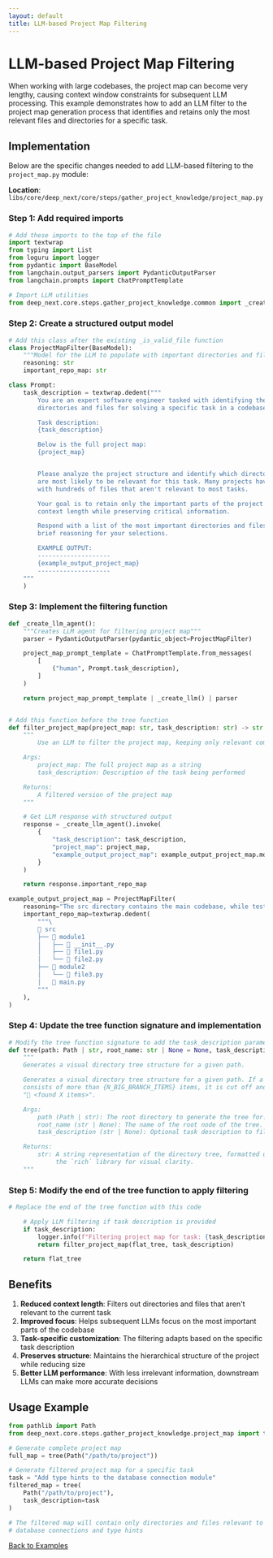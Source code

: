 ```yaml
---
layout: default
title: LLM-based Project Map Filtering
---
```


# LLM-based Project Map Filtering

When working with large codebases, the project map can become very lengthy, causing context window constraints for subsequent LLM processing. This example demonstrates how to add an LLM filter to the project map generation process that identifies and retains only the most relevant files and directories for a specific task.

## Implementation

Below are the specific changes needed to add LLM-based filtering to the `project_map.py` module:

**Location**: `libs/core/deep_next/core/steps/gather_project_knowledge/project_map.py`

### Step 1: Add required imports

```python
# Add these imports to the top of the file
import textwrap
from typing import List
from loguru import logger
from pydantic import BaseModel
from langchain.output_parsers import PydanticOutputParser
from langchain.prompts import ChatPromptTemplate

# Import LLM utilities
from deep_next.core.steps.gather_project_knowledge.common import _create_llm
```

### Step 2: Create a structured output model

```python
# Add this class after the existing _is_valid_file function
class ProjectMapFilter(BaseModel):
    """Model for the LLM to populate with important directories and files"""
    reasoning: str
    important_repo_map: str
```

```python
class Prompt:
    task_description = textwrap.dedent("""
        You are an expert software engineer tasked with identifying the most important
        directories and files for solving a specific task in a codebase.

        Task description:
        {task_description}

        Below is the full project map:
        {project_map}


        Please analyze the project structure and identify which directories and files
        are most likely to be relevant for this task. Many projects have large directories
        with hundreds of files that aren't relevant to most tasks.

        Your goal is to retain only the important parts of the project structure to reduce
        context length while preserving critical information.

        Respond with a list of the most important directories and files to keep, along with
        brief reasoning for your selections.

        EXAMPLE OUTPUT:
        --------------------
        {example_output_project_map}
        --------------------
    """
    )
```

### Step 3: Implement the filtering function

```python
def _create_llm_agent():
    """Creates LLM agent for filtering project map"""
    parser = PydanticOutputParser(pydantic_object=ProjectMapFilter)

    project_map_prompt_template = ChatPromptTemplate.from_messages(
        [
            ("human", Prompt.task_description),
        ]
    )

    return project_map_prompt_template | _create_llm() | parser


# Add this function before the tree function
def filter_project_map(project_map: str, task_description: str) -> str:
    """
        Use an LLM to filter the project map, keeping only relevant components for the task.

    Args:
        project_map: The full project map as a string
        task_description: Description of the task being performed

    Returns:
        A filtered version of the project map
    """

    # Get LLM response with structured output
    response = _create_llm_agent().invoke(
        {
            "task_description": task_description,
            "project_map": project_map,
            "example_output_project_map": example_output_project_map.model_dump_json(),
        }
    )

    return response.important_repo_map

example_output_project_map = ProjectMapFilter(
    reasoning="The src directory contains the main codebase, while tests are not relevant.",
    important_repo_map=textwrap.dedent(
        """\
        📁 src
        ├── 📁 module1
        │   ├── 📄 __init__.py
        │   ├── 📄 file1.py
        │   └── 📄 file2.py
        ├── 📁 module2
        │   └── 📄 file3.py
        │   📄 main.py
        """
    ),
)
```

### Step 4: Update the tree function signature and implementation

```python
# Modify the tree function signature to add the task_description parameter
def tree(path: Path | str, root_name: str | None = None, task_description: str = None) -> str:
    """
    Generates a visual directory tree structure for a given path.

    Generates a visual directory tree structure for a given path. If a tree node
    consists of more than {N_BIG_BRANCH_ITEMS} items, it is cut off and marked with:
    "📁 <found X items>".

    Args:
        path (Path | str): The root directory to generate the tree for.
        root_name (str | None): The name of the root node of the tree.
        task_description (str | None): Optional task description to filter the tree.

    Returns:
        str: A string representation of the directory tree, formatted using
             the `rich` library for visual clarity.
    """
```

### Step 5: Modify the end of the tree function to apply filtering

```python
# Replace the end of the tree function with this code

    # Apply LLM filtering if task description is provided
    if task_description:
        logger.info(f"Filtering project map for task: {task_description[:100]}...")
        return filter_project_map(flat_tree, task_description)

    return flat_tree
```

## Benefits

1. **Reduced context length**: Filters out directories and files that aren't relevant to the current task
2. **Improved focus**: Helps subsequent LLMs focus on the most important parts of the codebase
3. **Task-specific customization**: The filtering adapts based on the specific task description
4. **Preserves structure**: Maintains the hierarchical structure of the project while reducing size
5. **Better LLM performance**: With less irrelevant information, downstream LLMs can make more accurate decisions

## Usage Example

```python
from pathlib import Path
from deep_next.core.steps.gather_project_knowledge.project_map import tree

# Generate complete project map
full_map = tree(Path("/path/to/project"))

# Generate filtered project map for a specific task
task = "Add type hints to the database connection module"
filtered_map = tree(
    Path("/path/to/project"),
    task_description=task
)

# The filtered map will contain only directories and files relevant to
# database connections and type hints
```

[Back to Examples](../examples.html)
